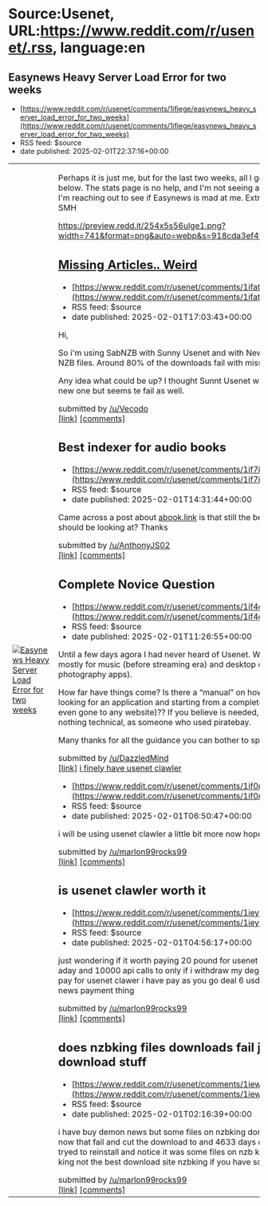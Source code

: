 # Source:Usenet, URL:https://www.reddit.com/r/usenet/.rss, language:en

## Easynews Heavy Server Load Error for two weeks
 - [https://www.reddit.com/r/usenet/comments/1ifiege/easynews_heavy_server_load_error_for_two_weeks](https://www.reddit.com/r/usenet/comments/1ifiege/easynews_heavy_server_load_error_for_two_weeks)
 - RSS feed: $source
 - date published: 2025-02-01T22:37:16+00:00

<table> <tr><td> <a href="https://www.reddit.com/r/usenet/comments/1ifiege/easynews_heavy_server_load_error_for_two_weeks/"> <img src="https://b.thumbs.redditmedia.com/cQwD8xnSsuld8NlJjbXo5qTXPZzzDlJd_q1LFCwxcFI.jpg" alt="Easynews Heavy Server Load Error for two weeks" title="Easynews Heavy Server Load Error for two weeks" /> </a> </td><td> <!-- SC_OFF --><div class="md"><p>Perhaps it is just me, but for the last two weeks, all I get from Easynews when performing a search is the error below. The stats page is no help, and I&#39;m not seeing anyone else online indicating they&#39;re getting the error. So, I&#39;m reaching out to see if Easynews is mad at me. Extra suck because I renewed for the year three weeks ago SMH</p> <p><a href="https://preview.redd.it/254x5s56ulge1.png?width=741&amp;format=png&amp;auto=webp&amp;s=918cda3ef4fe57b504278e08425263226606b202">https://preview.redd.it/254x5s56ulge1.png?width=741&amp;format=png&amp;auto=webp&amp;s=918cda3ef4fe57b504278e08425263226606b2

## Missing Articles.. Weird
 - [https://www.reddit.com/r/usenet/comments/1ifat3i/missing_articles_weird](https://www.reddit.com/r/usenet/comments/1ifat3i/missing_articles_weird)
 - RSS feed: $source
 - date published: 2025-02-01T17:03:43+00:00

<!-- SC_OFF --><div class="md"><p>Hi,</p> <p>So i&#39;m using SabNZB with Sunny Usenet and with Newsgroup (the last one is new). I&#39;m using NZBGeek for my NZB files. Around 80% of the downloads fail with missing articles. Even super new download of like 1 day fail.</p> <p>Any idea what could be up? I thought Sunnt Usenet was getting worse so switched to Newsgroup to try out a new one but seems te fail as well.</p> </div><!-- SC_ON --> &#32; submitted by &#32; <a href="https://www.reddit.com/user/Vecodo"> /u/Vecodo </a> <br/> <span><a href="https://www.reddit.com/r/usenet/comments/1ifat3i/missing_articles_weird/">[link]</a></span> &#32; <span><a href="https://www.reddit.com/r/usenet/comments/1ifat3i/missing_articles_weird/">[comments]</a></span>

## Best indexer for audio books
 - [https://www.reddit.com/r/usenet/comments/1if7ifm/best_indexer_for_audio_books](https://www.reddit.com/r/usenet/comments/1if7ifm/best_indexer_for_audio_books)
 - RSS feed: $source
 - date published: 2025-02-01T14:31:44+00:00

<!-- SC_OFF --><div class="md"><p>Came across a post about <a href="http://abook.link">abook.link</a> is that still the best for downloading audio books or is there other places i should be looking at? Thanks</p> </div><!-- SC_ON --> &#32; submitted by &#32; <a href="https://www.reddit.com/user/AnthonyJS02"> /u/AnthonyJS02 </a> <br/> <span><a href="https://www.reddit.com/r/usenet/comments/1if7ifm/best_indexer_for_audio_books/">[link]</a></span> &#32; <span><a href="https://www.reddit.com/r/usenet/comments/1if7ifm/best_indexer_for_audio_books/">[comments]</a></span>

## Complete Novice Question
 - [https://www.reddit.com/r/usenet/comments/1if4d7y/complete_novice_question](https://www.reddit.com/r/usenet/comments/1if4d7y/complete_novice_question)
 - RSS feed: $source
 - date published: 2025-02-01T11:26:55+00:00

<!-- SC_OFF --><div class="md"><p>Until a few days agora I had never heard of Usenet. When it came to this I’ve stopped back in Piratebay. Used mostly for music (before streaming era) and desktop computer applications (eg, Microsoft suite or photography apps).</p> <p>How far have things come? Is there a “manual” on how to use Usenet? What is the step by step for someone looking for an application and starting from a complete zero (I mean, haven’t downloaded anything and not even gone to any website)?? If you believe is needed, give me an intro on what usenet is and how it works, nothing technical, as someone who used piratebay. </p> <p>Many thanks for all the guidance you can bother to spend time sharing 🙏 </p> </div><!-- SC_ON --> &#32; submitted by &#32; <a href="https://www.reddit.com/user/DazzledMind"> /u/DazzledMind </a> <br/> <span><a href="https://www.reddit.com/r/usenet/comments/1if4d7y/complete_novice_question/">[link]</a></span> &#32; <span><a href="https://www.reddit.com/r

## i finely have usenet clawler
 - [https://www.reddit.com/r/usenet/comments/1if0ndw/i_finely_have_usenet_clawler](https://www.reddit.com/r/usenet/comments/1if0ndw/i_finely_have_usenet_clawler)
 - RSS feed: $source
 - date published: 2025-02-01T06:50:47+00:00

<!-- SC_OFF --><div class="md"><p>i will be using usenet clawler a little bit more now hope it a good one to use</p> </div><!-- SC_ON --> &#32; submitted by &#32; <a href="https://www.reddit.com/user/marlon99rocks99"> /u/marlon99rocks99 </a> <br/> <span><a href="https://www.reddit.com/r/usenet/comments/1if0ndw/i_finely_have_usenet_clawler/">[link]</a></span> &#32; <span><a href="https://www.reddit.com/r/usenet/comments/1if0ndw/i_finely_have_usenet_clawler/">[comments]</a></span>

## is usenet clawler worth it
 - [https://www.reddit.com/r/usenet/comments/1ieyvo4/is_usenet_clawler_worth_it](https://www.reddit.com/r/usenet/comments/1ieyvo4/is_usenet_clawler_worth_it)
 - RSS feed: $source
 - date published: 2025-02-01T04:56:17+00:00

<!-- SC_OFF --><div class="md"><p>just wondering if it worth paying 20 pound for usenet clawler just wonder if it worth getting 1000 downloads aday and 10000 api calls to only if i withdraw my degen when i staked i got 26 days than i can swap to ltc and pay for usenet clawer i have pay as you go deal 6 usd to refill it i dont know if they fixed my usenet with demon news payment thing</p> </div><!-- SC_ON --> &#32; submitted by &#32; <a href="https://www.reddit.com/user/marlon99rocks99"> /u/marlon99rocks99 </a> <br/> <span><a href="https://www.reddit.com/r/usenet/comments/1ieyvo4/is_usenet_clawler_worth_it/">[link]</a></span> &#32; <span><a href="https://www.reddit.com/r/usenet/comments/1ieyvo4/is_usenet_clawler_worth_it/">[comments]</a></span>

## does nzbking files downloads fail just wondering because i try to download stuff
 - [https://www.reddit.com/r/usenet/comments/1iew13v/does_nzbking_files_downloads_fail_just_wondering](https://www.reddit.com/r/usenet/comments/1iew13v/does_nzbking_files_downloads_fail_just_wondering)
 - RSS feed: $source
 - date published: 2025-02-01T02:16:39+00:00

<!-- SC_OFF --><div class="md"><p>i have buy demon news but some files on nzbking dont work it just file i wondering if that the server there on now that fail and cut the download to and 4633 days on rentention so i dont know if it because of that to i tryed to reinstall and notice it was some files on nzb king im paying as i go i got a meter acount from demon king not the best download site nzbking if you have some good sites send them to me if there good ones</p> </div><!-- SC_ON --> &#32; submitted by &#32; <a href="https://www.reddit.com/user/marlon99rocks99"> /u/marlon99rocks99 </a> <br/> <span><a href="https://www.reddit.com/r/usenet/comments/1iew13v/does_nzbking_files_downloads_fail_just_wondering/">[link]</a></span> &#32; <span><a href="https://www.reddit.com/r/usenet/comments/1iew13v/does_nzbking_files_downloads_fail_just_wondering/">[comments]</a></span>

